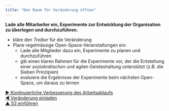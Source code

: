 ```yaml
---
title: "Den Raum für Veränderung öffnen"
---
```



**Lade alle Mitarbeiter ein, Experimente zur Entwicklung der Organisation zu überlegen und durchzuführen.**

- kläre den <dfn data-info="Organisationstreiber: Ein Treiber ist das Motiv einer Person oder Gruppe, auf eine bestimmte Situation zu reagieren. Ein Treiber wird als **Organisationstreiber** betrachtet, wenn eine Reaktion darauf der Organisation hilft, Wert zu schaffen, Verschwendung zu reduzieren oder Schaden abzuwenden.">Treiber</dfn> für die Veränderung
- Plane regelmässige Open-Space-Veranstaltungen ein: 
    - Lade alle Mitglieder dazu ein, Experimente zu planen und durchzuführen
    - gib einen klaren Rahmen für die Experimente vor, der die Entstehung einer <dfn data-info="Soziokratie: Die Geisteshaltung, dass die von einer Entscheidung betroffenen Menschen diese Entscheidung beeinflussen können, wenn sie gute Gründe dafür haben.">soziokratischen</dfn> und agilen Geisteshaltung unterstützt (z.B. die Sieben Prinzipien)
    - evaluiere die Ergebnisse der Experimente beim nächsten Open-Space, um daraus zu lernen

[&#9654; Kontinuierliche Verbesserung des Arbeitsablaufs](continuous-improvement-of-work-process.html)<br/>[&#9664; Veränderung einladen](invite-change.html)<br/>[&#9650; S3 einführen](bringing-in-s3.html)

